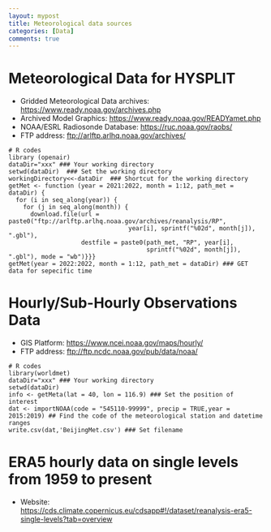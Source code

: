 ```yaml
---
layout: mypost
title: Meteorological data sources
categories: [Data]
comments: true
---
```


# Meteorological Data for HYSPLIT
* Gridded Meteorological Data archives: https://www.ready.noaa.gov/archives.php
* Archived Model Graphics: https://www.ready.noaa.gov/READYamet.php
* NOAA/ESRL Radiosonde Database: https://ruc.noaa.gov/raobs/
* FTP address: ftp://arlftp.arlhq.noaa.gov/archives/

```{r}
# R codes
library (openair)
dataDir="xxx" ### Your working directory
setwd(dataDir)  ### Set the working directory
workingDirectory<<-dataDir  ### Shortcut for the working directory
getMet <- function (year = 2021:2022, month = 1:12, path_met = dataDir) {
  for (i in seq_along(year)) {
    for (j in seq_along(month)) {
      download.file(url = paste0("ftp://arlftp.arlhq.noaa.gov/archives/reanalysis/RP",
                                 year[i], sprintf("%02d", month[j]), ".gbl"),
                    destfile = paste0(path_met, "RP", year[i],
                                      sprintf("%02d", month[j]), ".gbl"), mode = "wb")}}}
getMet(year = 2022:2022, month = 1:12, path_met = dataDir) ### GET data for sepecific time
```

# Hourly/Sub-Hourly Observations Data
* GIS Platform: https://www.ncei.noaa.gov/maps/hourly/
* FTP address: ftp://ftp.ncdc.noaa.gov/pub/data/noaa/

```{r}
# R codes
library(worldmet)
dataDir="xxx" ### Your working directory
setwd(dataDir)
info <- getMeta(lat = 40, lon = 116.9) ### Set the position of interest
dat <- importNOAA(code = "545110-99999", precip = TRUE,year = 2015:2019) ## Find the code of the meteorological station and datetime ranges
write.csv(dat,'BeijingMet.csv') ### Set filename
```

# ERA5 hourly data on single levels from 1959 to present
* Website: https://cds.climate.copernicus.eu/cdsapp#!/dataset/reanalysis-era5-single-levels?tab=overview
